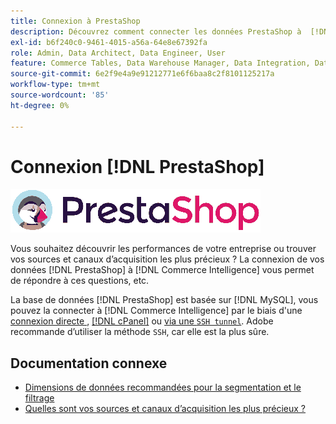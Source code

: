 ```yaml
---
title: Connexion à PrestaShop
description: Découvrez comment connecter les données PrestaShop à  [!DNL Commerce Intelligence].
exl-id: b6f240c0-9461-4015-a56a-64e8e67392fa
role: Admin, Data Architect, Data Engineer, User
feature: Commerce Tables, Data Warehouse Manager, Data Integration, Data Import/Export
source-git-commit: 6e2f9e4a9e91212771e6f6baa8c2f8101125217a
workflow-type: tm+mt
source-wordcount: '85'
ht-degree: 0%

---
```


# Connexion [!DNL PrestaShop]

![](../../../assets/Prestashop-logo.png)

Vous souhaitez découvrir les performances de votre entreprise ou trouver vos sources et canaux d’acquisition les plus précieux ? La connexion de vos données [!DNL PrestaShop] à [!DNL Commerce Intelligence] vous permet de répondre à ces questions, etc.

La base de données [!DNL PrestaShop] est basée sur [!DNL MySQL], vous pouvez la connecter à [!DNL Commerce Intelligence] par le biais d&#39;une [ connexion directe ](../integrations/mysql-via-a-direct-connection.md), [[!DNL cPanel]](../integrations/mysql-via-cpanel.md) ou [ via une `SSH tunnel`](../integrations/mysql-via-ssh-tunnel.md). Adobe recommande d’utiliser la méthode `SSH`, car elle est la plus sûre.

## Documentation connexe

* [Dimensions de données recommandées pour la segmentation et le filtrage](../../../best-practices/segment-filter.md)
* [Quelles sont vos sources et canaux d’acquisition les plus précieux ?](../../analysis/most-value-source-channel.md)
